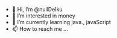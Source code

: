 - 👋 Hi, I’m @nullDeIku
- 👀 I’m interested in money
- 🌱 I’m currently learning java., javaScript
- 📫 How to reach me ...

<!---
nullDeIku/nullDeIku is a ✨ special ✨ repository because its `README.md` (this file) appears on your GitHub profile.
You can click the Preview link to take a look at your changes.
--->
